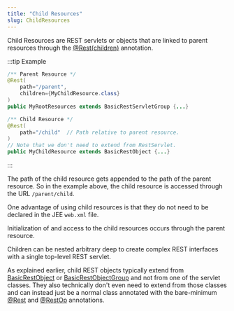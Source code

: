 ```yaml
---
title: "Child Resources"
slug: ChildResources
---
```


Child Resources are REST servlets or objects that are linked to parent resources through the [@Rest(children)](API_DOCS/org/apache/juneau/rest/annotation/Rest.html#children()) annotation.

:::tip Example
```java
/** Parent Resource */
@Rest(
    path="/parent",
    children={MyChildResource.class}
)
public MyRootResources extends BasicRestServletGroup {...}
```

```java
/** Child Resource */
@Rest(
    path="/child"  // Path relative to parent resource.
)
// Note that we don't need to extend from RestServlet.
public MyChildResource extends BasicRestObject {...}
```
:::

The path of the child resource gets appended to the path of the parent resource.
So in the example above, the child resource is accessed through the URL `/parent/child`.

One advantage of using child resources is that they do not need to be declared in the JEE `web.xml` file.

Initialization of and access to the child resources occurs through the parent resource.

Children can be nested arbitrary deep to create complex REST interfaces with a single top-level REST servlet.

As explained earlier, child REST objects typically extend from <a href="/site/apidocs/org/apache/juneau/rest/servlet/BasicRestObject.html" target="_blank">BasicRestObject</a> or <a href="/site/apidocs/org/apache/juneau/rest/servlet/BasicRestObjectGroup.html" target="_blank">BasicRestObjectGroup</a> and not from one of the servlet classes.
They also technically don't even need to extend from those classes and can instead just be a normal class annotated with
the bare-minimum <a href="/site/apidocs/org/apache/juneau/rest/annotation/Rest.html" target="_blank">@Rest</a> and <a href="/site/apidocs/org/apache/juneau/rest/annotation/RestOp.html" target="_blank">@RestOp</a> annotations.
